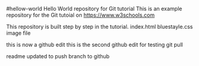 #hellow-world
Hello World repository for Git tutorial
This is an example repository for the Git tutoial on https://www.w3schools.com

This repository is built step by step in the tutorial.
index.html bluestayle.css image file

this is now a github edit 
this is the second github edit for testing git pull 

readme updated to push branch to github

